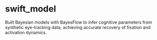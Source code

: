 # swift_model
Built Bayesian models with BayesFlow to infer cognitive parameters from synthetic eye-tracking data, achieving  accurate recovery of fixation and activation dynamics.
